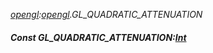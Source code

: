 _[opengl](../../modules/opengl/opengl-module.md):[opengl](../../modules/opengl/opengl-module.md).GL\_QUADRATIC\_ATTENUATION_
##### Const GL\_QUADRATIC\_ATTENUATION:[Int](../../modules/wonkey/wonkey-types-int.md)
